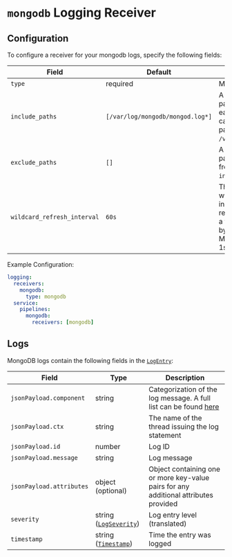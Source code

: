# `mongodb` Logging Receiver

## Configuration

To configure a receiver for your mongodb logs, specify the following fields:

| Field                 | Default                       | Description |
| ---                   | ---                           | ---         |
| `type`                | required                      | Must be `redis`. |
| `include_paths`       | `[/var/log/mongodb/mongod.log*]` | A list of filesystem paths to read by tailing each file. A wild card (`*`) can be used in the paths; for example, `/var/log/mongodb/*.log`.
| `exclude_paths`       | `[]`                          | A list of filesystem path patterns to exclude from the set matched by `include_paths`.
| `wildcard_refresh_interval` | `60s` | The interval at which wildcard file paths in include_paths are refreshed. Specified as a time interval parsable by [time.ParseDuration](https://pkg.go.dev/time#ParseDuration). Must be a multiple of 1s.|


Example Configuration:

```yaml
logging:
  receivers:
    mongodb:
      type: mongodb
  service:
    pipelines:
      mongodb:
        receivers: [mongodb]
```

## Logs

MongoDB logs contain the following fields in the [`LogEntry`](https://cloud.google.com/logging/docs/reference/v2/rest/v2/LogEntry):

| Field | Type | Description |
| ---   | ---- | ----------- |
| `jsonPayload.component` | string | Categorization of the log message. A full list can be found [here](https://docs.mongodb.com/manual/reference/log-messages/#std-label-log-message-components) |
| `jsonPayload.ctx` | string | The name of the thread issuing the log statement |
| `jsonPayload.id` | number | Log ID |
| `jsonPayload.message` | string | Log message |
| `jsonPayload.attributes` | object (optional) | Object containing one or more key-value pairs for any additional attributes provided |
| `severity` | string ([`LogSeverity`](https://cloud.google.com/logging/docs/reference/v2/rest/v2/LogEntry#LogSeverity)) | Log entry level (translated) |
| `timestamp` | string ([`Timestamp`](https://developers.google.com/protocol-buffers/docs/reference/google.protobuf#google.protobuf.Timestamp)) | Time the entry was logged |
